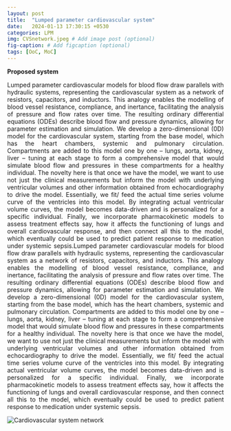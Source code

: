 ```yaml
---
layout: post
title:  "Lumped parameter cardiovascular system"
date:   2024-01-13 17:30:15 +0530
categories: LPM
img: CVSnetwork.jpeg # Add image post (optional)
fig-caption: # Add figcaption (optional)
tags: [OoC, MoC]
---
```


**Proposed system**

<p style="text-align:justify">Lumped parameter cardiovascular models for blood flow draw parallels with hydraulic systems, representing the cardiovascular system as a network of resistors, capacitors, and inductors. This analogy enables the modelling of blood vessel resistance, compliance, and inertance, facilitating the analysis of pressure and flow rates over time. The resulting ordinary differential equations (ODEs) describe blood flow and pressure dynamics, allowing for parameter estimation and simulation. We develop a zero-dimensional (0D)  model for the cardiovascular system, starting from the base model, which has the heart chambers, systemic and pulmonary circulation. Compartments are added to this model one by one – lungs, aorta, kidney, liver – tuning at each stage to form a comprehensive model that would simulate blood flow and pressures in these compartments for a healthy individual. The novelty here is that once we have the model, we want to use not just the clinical measurements but inform the model with underlying ventricular volumes and other information obtained from echocardiography to drive the model. Essentially, we fit/ feed the actual time series volume curve of the ventricles into this model. By integrating actual ventricular volume curves, the model becomes data-driven and is personalized for a specific individual. Finally, we incorporate pharmacokinetic models to assess treatment effects say, how it affects the functioning of lungs and overall cardiovascular response, and then connect all this to the model, which eventually could be used to predict patient response to medication under systemic sepsis.Lumped parameter cardiovascular models for blood flow draw parallels with hydraulic systems, representing the cardiovascular system as a network of resistors, capacitors, and inductors. This analogy enables the modelling of blood vessel resistance, compliance, and inertance, facilitating the analysis of pressure and flow rates over time. The resulting ordinary differential equations (ODEs) describe blood flow and pressure dynamics, allowing for parameter estimation and simulation. We develop a zero-dimensional (0D)  model for the cardiovascular system, starting from the base model, which has the heart chambers, systemic and pulmonary circulation. Compartments are added to this model one by one – lungs, aorta, kidney, liver – tuning at each stage to form a comprehensive model that would simulate blood flow and pressures in these compartments for a healthy individual. The novelty here is that once we have the model, we want to use not just the clinical measurements but inform the model with underlying ventricular volumes and other information obtained from echocardiography to drive the model. Essentially, we fit/ feed the actual time series volume curve of the ventricles into this model. By integrating actual ventricular volume curves, the model becomes data-driven and is personalized for a specific individual. Finally, we incorporate pharmacokinetic models to assess treatment effects say, how it affects the functioning of lungs and overall cardiovascular response, and then connect all this to the model, which eventually could be used to predict patient response to medication under systemic sepsis.</p>




![Cardiovascular system network]({{site.baseurl}}/assets/img/CVSnetwork.jpeg)




